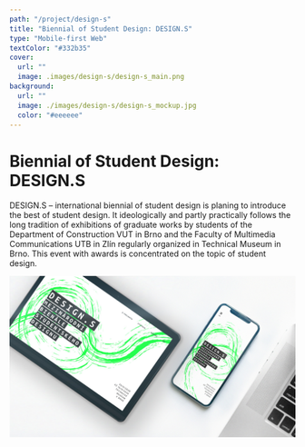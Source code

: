 ```yaml
---
path: "/project/design-s"
title: "Biennial of Student Design: DESIGN.S"
type: "Mobile-first Web"
textColor: "#332b35"
cover:
  url: ""
  image: .images/design-s/design-s_main.png
background:
  url: ""
  image: ./images/design-s/design-s_mockup.jpg
  color: "#eeeeee"
---
```


# Biennial of Student Design: DESIGN.S

DESIGN.S – international biennial of student design is planing to introduce the best of student design. It ideologically and partly practically follows the long tradition of exhibitions of graduate works by students of the Department of Construction VUT in Brno and the Faculty of Multimedia Communications UTB in Zlín regularly organized in Technical Museum in Brno. This event with awards is concentrated on the topic of student design.

<full-width color="#fff">

  ![Screenshoty](./images/design-s/design-s_mockup.jpg)

</full-width>
